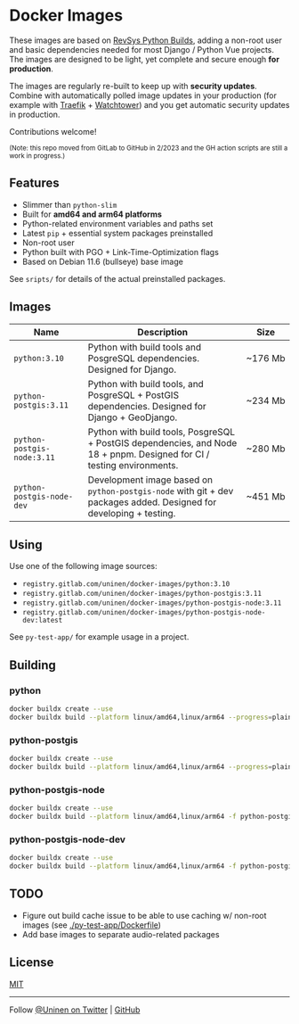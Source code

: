 # Docker Images

These images are based on [RevSys Python Builds](https://github.com/revsys/optimized-python-docker), adding a non-root user and basic dependencies needed for most Django / Python Vue projects. The images are designed to be light, yet complete and secure enough **for production**.

The images are regularly re-built to keep up with **security updates**. Combine with automatically polled image updates in your production (for example with [Traefik](https://traefik.io/) + [Watchtower](https://containrrr.dev/watchtower/)) and you get automatic security updates in production.

Contributions welcome!

<small>(Note: this repo moved from GitLab to GitHub in 2/2023 and the GH action scripts are still a work in progress.)</small>

## Features

- Slimmer than `python-slim`
- Built for **amd64 and arm64 platforms**
- Python-related environment variables and paths set
- Latest `pip` + essential system packages preinstalled
- Non-root user
- Python built with PGO + Link-Time-Optimization flags
- Based on Debian 11.6 (bullseye) base image

See `sripts/` for details of the actual preinstalled packages.

## Images

| Name                       | Description                                                                                                            | Size         |
| -------------------------- | ---------------------------------------------------------------------------------------------------------------------- | ------------ |
| `python:3.10`              | Python with build tools and PosgreSQL dependencies. Designed for Django.                                               | ~176&nbsp;Mb |
| `python-postgis:3.11`      | Python with build tools, and PosgreSQL + PostGIS dependencies. Designed for Django + GeoDjango.                        | ~234&nbsp;Mb |
| `python-postgis-node:3.11` | Python with build tools, PosgreSQL + PostGIS dependencies, and Node 18 + pnpm. Designed for CI / testing environments. | ~280&nbsp;Mb |
| `python-postgis-node-dev`  | Development image based on `python-postgis-node` with git + dev packages added. Designed for developing + testing.     | ~451&nbsp;Mb |

## Using

Use one of the following image sources:

- `registry.gitlab.com/uninen/docker-images/python:3.10`
- `registry.gitlab.com/uninen/docker-images/python-postgis:3.11`
- `registry.gitlab.com/uninen/docker-images/python-postgis-node:3.11`
- `registry.gitlab.com/uninen/docker-images/python-postgis-node-dev:latest`

See `py-test-app/` for example usage in a project.

## Building

### python

```sh
docker buildx create --use
docker buildx build --platform linux/amd64,linux/arm64 --progress=plain -f python-3.11.Dockerfile -t registry.gitlab.com/uninen/docker-images/python:3.11 --provenance false --push .
```

### python-postgis

```sh
docker buildx create --use
docker buildx build --platform linux/amd64,linux/arm64 --progress=plain -f python-postgis-3.11.Dockerfile -t registry.gitlab.com/uninen/docker-images/python-postgis:3.11 --provenance false --push .
```

### python-postgis-node

```sh
docker buildx create --use
docker buildx build --platform linux/amd64,linux/arm64 -f python-postgis-node-3.11.Dockerfile -t registry.gitlab.com/uninen/docker-images/python-postgis-node:3.11 --provenance false --push .
```

### python-postgis-node-dev

```sh
docker buildx create --use
docker buildx build --platform linux/amd64,linux/arm64 -f python-postgis-node-dev.Dockerfile -t registry.gitlab.com/uninen/docker-images/python-postgis-node-dev:latest --provenance false --push .
```

## TODO

- Figure out build cache issue to be able to use caching w/ non-root images (see [./py-test-app/Dockerfile](./py-test-app/Dockerfile))
- Add base images to separate audio-related packages

## License

[MIT](./LICENCE)

---

Follow [@Uninen on Twitter](https://twitter.com/uninen) | [GitHub](https://github.com/Uninen)
